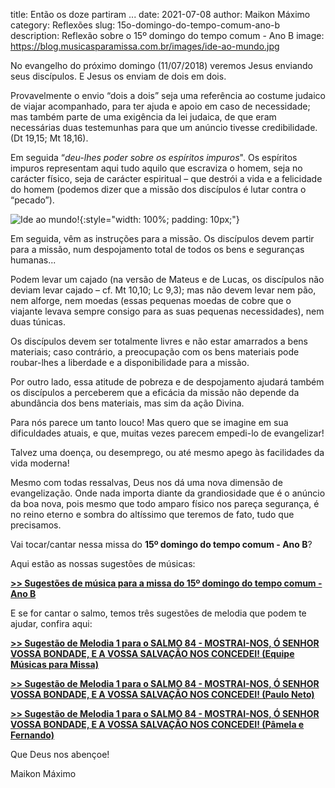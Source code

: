 title: Então os doze partiram ...
date: 2021-07-08
author: Maikon Máximo
category: Reflexões
slug: 15o-domingo-do-tempo-comum-ano-b
description: Reflexão sobre o 15º domingo do tempo comum - Ano B
image: https://blog.musicasparamissa.com.br/images/ide-ao-mundo.jpg

No evangelho do próximo domingo (11/07/2018) veremos Jesus enviando seus discípulos. E Jesus os enviam de dois em dois.

Provavelmente o envio “dois a dois” seja uma referência ao costume judaico de viajar acompanhado,
para ter ajuda e apoio em caso de necessidade; mas também parte de uma exigência da lei judaica,
de que eram necessárias duas testemunhas para que um anúncio tivesse credibilidade. (Dt 19,15; Mt 18,16).

Em seguida “_deu-lhes poder sobre os espíritos impuros_".
Os espíritos impuros representam aqui tudo aquilo que escraviza o homem, seja no carácter físico,
seja de carácter espiritual – que destrói a vida e a felicidade do homem
(podemos dizer que a missão dos discípulos é lutar contra o “pecado”).

![Ide ao mundo!](https://blog.musicasparamissa.com.br/images/ide-ao-mundo.jpg){:style="width: 100%; padding: 10px;"}

Em seguida, vêm as instruções para a missão.
Os discípulos devem partir para a missão,
num despojamento total de todos os bens e seguranças humanas...

Podem levar um cajado (na versão de Mateus e de Lucas, os discípulos não deviam levar cajado – cf. Mt 10,10; Lc 9,3);
mas não devem levar nem pão, nem alforge, nem moedas
(essas pequenas moedas de cobre que o viajante levava sempre consigo para as suas pequenas necessidades), nem duas túnicas.

Os discípulos devem ser totalmente livres e não estar amarrados a bens materiais;
caso contrário, a preocupação com os bens materiais pode roubar-lhes a liberdade e a disponibilidade para a missão.

Por outro lado, essa atitude de pobreza e de despojamento ajudará também os discípulos a perceberem
que a eficácia da missão não depende da abundância dos bens materiais, mas sim da ação Divina.

Para nós parece um tanto louco! Mas quero que se imagine em sua dificuldades atuais, e que, muitas vezes parecem empedi-lo de evangelizar!

Talvez uma doença, ou desemprego, ou até mesmo apego às facilidades da vida moderna!

Mesmo com todas ressalvas, Deus nos dá uma nova dimensão de evangelização.
Onde nada importa diante da grandiosidade que é o anúncio da boa nova,
pois mesmo que todo amparo físico nos pareça segurança,
é no reino eterno e sombra do altíssimo que teremos de fato, tudo que precisamos.

Vai tocar/cantar nessa missa do **15º domingo do tempo comum - Ano B**?

Aqui estão as nossas sugestões de músicas:

[**>> Sugestões de música para a missa do 15º domingo do tempo comum - Ano B**](https://musicasparamissa.com.br/sugestoes-para/15o-domingo-do-tempo-comum-ano-b/)

E se for cantar o salmo, temos três sugestões de melodia que podem te ajudar, confira aqui:

[**>> Sugestão de Melodia 1 para o SALMO 84 - MOSTRAI-NOS, Ó SENHOR VOSSA BONDADE, E A VOSSA SALVAÇÃO NOS CONCEDEI! (Equipe Músicas para Missa)**](https://musicasparamissa.com.br/musica/salmo-84-mostrai-nos-o-senhor-vossa-bondade-e-a-vossa-salvacao-nos-concedei/)

[**>> Sugestão de Melodia 1 para o SALMO 84 - MOSTRAI-NOS, Ó SENHOR VOSSA BONDADE, E A VOSSA SALVAÇÃO NOS CONCEDEI! (Paulo Neto)**](https://musicasparamissa.com.br/musica/salmo-84-mostrai-nos-senhor-vossa-bondade-paulo-neto/)

[**>> Sugestão de Melodia 1 para o SALMO 84 - MOSTRAI-NOS, Ó SENHOR VOSSA BONDADE, E A VOSSA SALVAÇÃO NOS CONCEDEI! (Pâmela e Fernando)**](https://musicasparamissa.com.br/musica/salmo-84-mostrai-nos-o-senhor-vossa-bondade-pamfe/)

Que Deus nos abençoe!

Maikon Máximo
